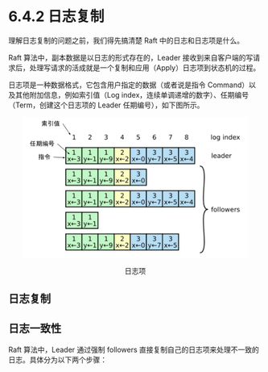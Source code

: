 # 6.4.2 日志复制

理解日志复制的问题之前，我们得先搞清楚 Raft 中的日志和日志项是什么。

Raft 算法中，副本数据是以日志的形式存在的，Leader 接收到来自客户端的写请求后，处理写请求的活成就是一个复制和应用（Apply）日志项到状态机的过程。

日志项是一种数据格式，它包含用户指定的数据（或者说是指令 Command）以及其他附加信息，例如索引值（Log index，连续单调递增的数字）、任期编号（Term，创建这个日志项的 Leader 任期编号），如下图所示。

<div  align="center">
	<img src="../assets/raft-log.svg" width = "450"  align=center />
	<p>日志项</p>
</div>

## 日志复制

## 日志一致性

Raft 算法中，Leader 通过强制 followers 直接复制自己的日志项来处理不一致的日志。具体分为以下两个步骤：
